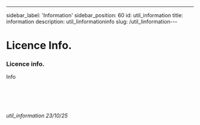 ---
sidebar_label: 'Information'
sidebar_position: 60
id: util_information
title: information
description: util_linformationinfo
slug: /util_linformation---

# Licence Info.

### Licence info.

Info
<br/>
<br/>
<br/>
<br/>
<br/>
###### util_information 23/10/25